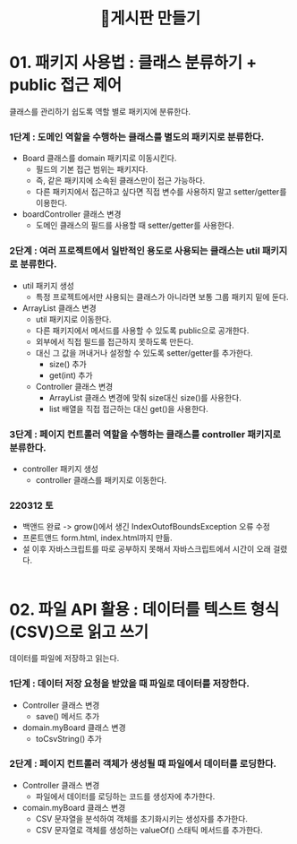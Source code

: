 # <center>📑게시판 만들기</center>
# 01. 패키지 사용법 : 클래스 분류하기 + public 접근 제어  
클래스를 관리하기 쉽도록 역할 별로 패키지에 분류한다.

### 1단계 : 도메인 역할을 수행하는 클래스를 별도의 패키지로 분류한다.  
  - Board 클래스를 domain 패키지로 이동시킨다.  
    - 필드의 기본 접근 범위는 패키지다.
    - 즉, 같은 패키지에 소속된 클래스만이 접근 가능하다.
    - 다른 패키지에서 접근하고 싶다면 직접 변수를 사용하지 말고 setter/getter를 이용한다.
  - boardController 클래스 변경
    - 도메인 클래스의 필드를 사용할 때 setter/getter를 사용한다.  

### 2단계 : 여러 프로젝트에서 일반적인 용도로 사용되는 클래스는 util 패키지로 분류한다.
  - util 패키지 생성
    - 특정 프로젝트에서만 사용되는 클래스가 아니라면 보통 그룹 패키지 밑에 둔다.
  - ArrayList 클래스 변경
    - util 패키지로 이동한다.
    - 다른 패키지에서 메서드를 사용할 수 있도록 public으로 공개한다.
    - 외부에서 직접 필드를 접근하지 못하도록 만든다.
    - 대신 그 값을 꺼내거나 설정할 수 있도록 setter/getter를 추가한다.
      - size() 추가
      - get(int) 추가
    - Controller 클래스 변경
      - ArrayList 클래스 변경에 맞춰 size대신 size()를 사용한다.
      - list 배열을 직접 접근하는 대신 get()을 사용한다.

### 3단계 : 페이지 컨트롤러 역할을 수행하는 클래스를 controller 패키지로 분류한다.

  - controller 패키지 생성
    - controller 클래스를 패키지로 이동한다.    

### 220312 토
  - 백앤드 완료 -> grow()에서 생긴 IndexOutofBoundsException 오류 수정
  - 프론트앤드 form.html, index.html까지 만듦.
  - 설 이후 자바스크립트를 따로 공부하지 못해서 자바스크립트에서 시간이 오래 걸렸다.<br><br>


# 02. 파일 API 활용 : 데이터를 텍스트 형식(CSV)으로 읽고 쓰기
데이터를 파일에 저장하고 읽는다.

### 1단계 : 데이터 저장 요청을 받았을 때 파일로 데이터를 저장한다.
  - Controller 클래스 변경
    - save() 메서드 추가
  - domain.myBoard 클래스 변경
    - toCsvString() 추가

### 2단계 : 페이지 컨트롤러 객체가 생성될 때 파일에서 데이터를 로딩한다.
  - Controller 클래스 변경
    - 파일에서 데이터를 로딩하는 코드를 생성자에 추가한다.
  - comain.myBoard 클래스 변경
    - CSV 문자열을 분석하여 객체를 초기화시키는 생성자를 추가한다.
    - CSV 문자열로 객체를 생성하는 valueOf() 스태틱 메서드를 추가한다.

  
